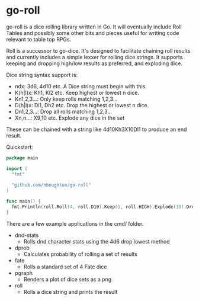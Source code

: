 # go-roll
go-roll is a dice rolling library written in Go. It will eventually include Roll Tables and possibly some other bits and pieces useful for writing 
code relevant to table top RPGs.

Roll is a successor to go-dice. It's designed to facilitate chaining roll results and currently includes a simple lexxer for rolling dice
strings. It supports keeping and dropping high/low results as preferred, and exploding dice.

Dice string syntax support is:

  - ndx: 3d6, 4d10 etc. A Dice string must begin with this.
  - K(h|l)x: Kh1, Kl2 etc. Keep highest or lowest n dice.
  - Kn1,2,3...: Only keep rolls matching 1,2,3...
  - D(h|l)x: Dl1, Dh2 etc. Drop the highest or lowest n dice.
  - Dn1,2,3...: Drop all rolls matching 1,2,3...
  - Xn,n...: X9,10 etc. Explode any dice in the set
  
These can be chained with a string like 4d10Kh3X10Dl1 to produce an end result.

Quickstart:
```Go
package main

import (
  "fmt"
  
  "github.com/nboughton/go-roll"
)

func main() {
  fmt.Println(roll.Roll(4, roll.D10).Keep(3, roll.HIGH).Explode(10).Drop(1, roll.Low))
}
```

There are a few example applications in the cmd/ folder.

  - dnd-stats
    - Rolls dnd character stats using the 4d6 drop lowest method
  - dprob
    - Calculates probability of rolling a set of results
  - fate
    - Rolls a standard set of 4 Fate dice
  - pgraph
    - Renders a plot of dice sets as a png
  - roll
    - Rolls a dice string and prints the result